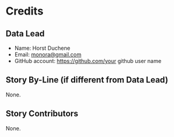 Credits
=======

Data Lead
----------------

* Name: Horst Duchene
* Email: monora@gmail.com
* GitHub account: https://github.com/your github user name



Story By-Line (if different from Data Lead)
-----

None.



Story Contributors
------------

None.
